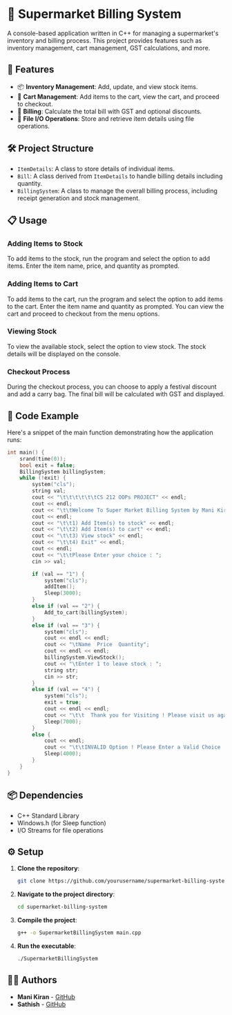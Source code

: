 # 🛒 Supermarket Billing System

A console-based application written in C++ for managing a supermarket's inventory and billing process. This project provides features such as inventory management, cart management, GST calculations, and more.

## 🚀 Features

- 📦 **Inventory Management**: Add, update, and view stock items.
- 🛒 **Cart Management**: Add items to the cart, view the cart, and proceed to checkout.
- 🧾 **Billing**: Calculate the total bill with GST and optional discounts.
- 📁 **File I/O Operations**: Store and retrieve item details using file operations.

## 🛠️ Project Structure

- `ItemDetails`: A class to store details of individual items.
- `Bill`: A class derived from `ItemDetails` to handle billing details including quantity.
- `BillingSystem`: A class to manage the overall billing process, including receipt generation and stock management.

## 📋 Usage

### Adding Items to Stock

To add items to the stock, run the program and select the option to add items. Enter the item name, price, and quantity as prompted.

### Adding Items to Cart

To add items to the cart, run the program and select the option to add items to the cart. Enter the item name and quantity as prompted. You can view the cart and proceed to checkout from the menu options.

### Viewing Stock

To view the available stock, select the option to view stock. The stock details will be displayed on the console.

### Checkout Process

During the checkout process, you can choose to apply a festival discount and add a carry bag. The final bill will be calculated with GST and displayed.

## 📄 Code Example

Here's a snippet of the main function demonstrating how the application runs:

```cpp
int main() {
    srand(time(0));
    bool exit = false;
    BillingSystem billingSystem;
    while (!exit) {
        system("cls");
        string val;
        cout << "\t\t\t\t\t\tCS 212 OOPs PROJECT" << endl;
        cout << endl;
        cout << "\t\tWelcome To Super Market Billing System by Mani Kiran (2212056) and Sathish (2212055) ! " << endl;
        cout << endl;
        cout << "\t\t1) Add Item(s) to stock" << endl;
        cout << "\t\t2) Add Item(s) to cart" << endl;
        cout << "\t\t3) View stock" << endl;
        cout << "\t\t4) Exit" << endl;
        cout << endl;
        cout << "\t\tPlease Enter your choice : ";
        cin >> val;

        if (val == "1") {
            system("cls");
            addItem();
            Sleep(3000);
        }
        else if (val == "2") {
            Add_to_cart(billingSystem);
        }
        else if (val == "3") {
            system("cls");
            cout << endl << endl;
            cout << "\tName  Price  Quantity";
            cout << endl << endl;
            billingSystem.ViewStock();
            cout << "\tEnter 1 to leave stock : ";
            string str; 
            cin >> str;
        }
        else if (val == "4") {
            system("cls");
            exit = true;
            cout << endl << endl;
            cout << "\t\t  Thank you for Visiting ! Please visit us again !" << endl;
            Sleep(7000);
        }
        else {
            cout << endl;
            cout << "\t\tINVALID Option ! Please Enter a Valid Choice !" << endl;
            Sleep(4000);
        }
    }
}
```

## 📦 Dependencies

- C++ Standard Library
- Windows.h (for Sleep function)
- I/O Streams for file operations

## ⚙️ Setup

1. **Clone the repository**:
   ```bash
   git clone https://github.com/yourusername/supermarket-billing-system.git
   ```
2. **Navigate to the project directory**:
   ```bash
   cd supermarket-billing-system
   ```
3. **Compile the project**:
   ```bash
   g++ -o SupermarketBillingSystem main.cpp
   ```
4. **Run the executable**:
   ```bash
   ./SupermarketBillingSystem
   ```

## 👨‍💻 Authors

- **Mani Kiran** - [GitHub](https://github.com/manikiran949)
- **Sathish** - [GitHub](https://github.com/Satjaxxs)

